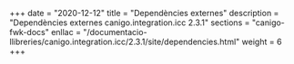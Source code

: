 +++
date        = "2020-12-12"
title       = "Dependències externes"
description = "Dependències externes canigo.integration.icc 2.3.1"
sections    = "canigo-fwk-docs"
enllac		= "/documentacio-llibreries/canigo.integration.icc/2.3.1/site/dependencies.html"
weight		= 6
+++
